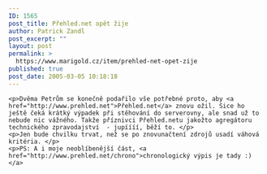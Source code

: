```yaml
---
ID: 1565
post_title: Přehled.net opět žije
author: Patrick Zandl
post_excerpt: ""
layout: post
permalink: >
  https://www.marigold.cz/item/prehled-net-opet-zije
published: true
post_date: 2005-03-05 10:18:18
---
```

	<p>Dvěma Petrům se konečně podařilo vše potřebné proto, aby <a href="http://www.prehled.net">Přehled.net</a> znovu ožil. Sice ho ještě čeká krátký výpadek při stěhování do serverovny, ale snad už to nebude nic vážného. Takže příznivci Přehled.netu jakožto agregátoru technického zpravodajství  - jupíííí, běží to. </p>
	<p>Jen bude chvilku trvat, než se po znovunačtení zdrojů usadí váhová kritéria. </p>
	<p>PS: A i moje neoblíbenější část, <a href="http://www.prehled.net/chrono">chronologický výpis je tady :)</a>
</p>